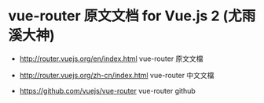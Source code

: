 
# vue-router 原文文档 for Vue.js 2 (尤雨溪大神)

- http://router.vuejs.org/en/index.html vue-router 原文文檔

- http://router.vuejs.org/zh-cn/index.html vue-router 中文文檔

- https://github.com/vuejs/vue-router vue-router github
